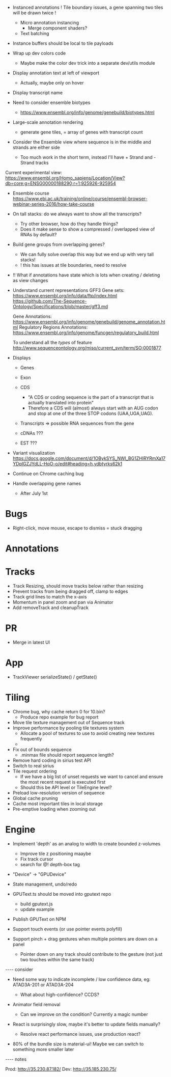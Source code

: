 - Instanced annotations
    ! Tile boundary issues, a gene spanning two tiles will be drawn twice !
    - Micro annotation instancing
        - Merge component shaders?
    - Text batching

- Instance buffers should be local to tile payloads

- Wrap up dev colors code
    - Maybe make the color dev trick into a separate dev/utils module

- Display annotation text at left of viewport
    - Actually, maybe only on hover

- Display transcript name

- Need to consider ensemble biotypes
    - https://www.ensembl.org/info/genome/genebuild/biotypes.html

- Large-scale annotation rendering
    - generate gene tiles, = array of genes with transcript count

- Consider the Ensemble view where sequence is in the middle and strands are either side
    - Too much work in the short term, instead I'll have + Strand and - Strand tracks

Current experimental view: https://www.ensembl.org/Homo_sapiens/Location/View?db=core;g=ENSG00000188290;r=1:925926-925954

* Ensemble course https://www.ebi.ac.uk/training/online/course/ensembl-browser-webinar-series-2016/how-take-course

- On tall stacks: do we always want to show all the transcripts?
    - Try other browser, how do they handle things?
    - Does it make sense to show a compressed / overlapped view of RNAs by default?

- Build gene groups from overlapping genes?
    - We can fully solve overlap this way but we end up with very tall stacks!
    - ! this has issues at tile boundaries, need to resolve

- !! What if annotations have state which is lots when creating / deleting as view changes

- Understand current representations
    GFF3 Gene sets: https://www.ensembl.org/info/data/ftp/index.html
    https://github.com/The-Sequence-Ontology/Specifications/blob/master/gff3.md
    
    Gene Annotations: https://www.ensembl.org/info/genome/genebuild/genome_annotation.html
    Regulatory Regions Annotations: https://www.ensembl.org/info/genome/funcgen/regulatory_build.html 

    To understand all the _types_ of feature
    http://www.sequenceontology.org/miso/current_svn/term/SO:0001877

- Displays
    - Genes
    - Exon
    - CDS
        - "A CDS or coding sequence is the part of a transcript that is actually translated into protein"
        - Therefore a CDS will (almost) always start with an AUG codon and stop at one of the three STOP codons (UAA,UGA,UAG).
        
    - Transcripts => possible RNA sequences from the gene
    - cDNAs ???
    - EST ???

- Variant visualization
    https://docs.google.com/document/d/1OBykSYS_NWl_BG1ZHlRYRmXa17YDplGZJYdLL-HqO-o/edit#heading=h.ydbtyrks62k1

- Continue on Chrome caching bug

- Handle overlapping gene names
    * After July 1st


# Bugs
- Right-click, move mouse, escape to dismiss = stuck dragging

# Annotations

# Tracks
- Track Resizing, should move tracks below rather than resizing
- Prevent tracks from being dragged off, clamp to edges
- Track grid lines to match the x-axis
- Momentum in panel zoom and pan via Animator
- Add removeTrack and cleanupTrack

# PR
- Merge in latest UI

# App
- TrackViewer serializeState() / getState()

# Tiling
- Chrome bug, why cache return 0 for 10.bin?
    - Produce repo example for bug report
- Move tile texture management out of Sequence track
- Improve performance by pooling tile textures system
    - Allocate a pool of textures to use to avoid creating new textures frequently
    - 
- Fix out of bounds sequence
    - .minmax file should report sequence length?
- Remove hard coding in sirius test API
- Switch to real sirius
- Tile request ordering
    - If we have a big list of unset requests we want to cancel and ensure the most recent request is executed first
    - Should this be API level or TileEngine level?
- Preload low-resolution version of sequence
- Global cache pruning
- Cache most important tiles in local storage
- Pre-emptive loading when zooming out

# Engine
- Implement 'depth' as an analog to width to create bounded z-volumes
    - Improve tile z positioning maaybe
    - Fix track cursor
    - search for @! depth-box tag

- "Device" -> "GPUDevice"

- State management, undo/redo

- GPUText.ts should be moved into gputext repo
    - build gputext.js
    - update example
- Publish GPUText on NPM

- Support touch events (or use pointer events polyfill)
- Support pinch + drag gestures when multiple pointers are down on a panel
    - Pointer down on any track should contribute to the gesture (not just two touches within the same track)

---- consider

- Need some way to indicate incomplete / low confidence data, eg: ATAD3A-201 or ATAD3A-204
    - What about high-confidence? CCDS?

- Animator field removal
    - Can we improve on the condition? Currently a magic number

- React is surprisingly slow, maybe it's better to update fields manually?
    - Resolve react performance issues, use production react?
- 80% of the bundle size is material-ui! Maybe we can switch to something more smaller later

---- notes

Prod: http://35.230.87.182/
Dev: http://35.185.230.75/